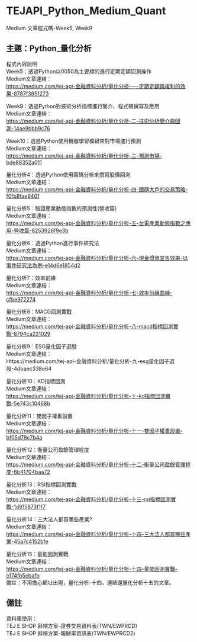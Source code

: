 # TEJAPI_Python_Medium_Quant
Medium 文章程式碼-Week5, Week9

## 主題：Python_量化分析
程式內容說明<br>
Week5：透過Python以0050為主要標的進行定期定額回測操作<br>
Medium文章連結：<br>https://medium.com/tej-api-金融資料分析/量化分析-一-定期定額與複利的效果-8787f3851273<br>

Week9：透過Python對技術分析指標進行簡介、程式碼撰寫及應用<br>
Medium文章連結：<br>https://medium.com/tej-api-金融資料分析/量化分析-二-技術分析簡介與回測-14ae9bbb9c76<br>

Week10：透過Python使用機器學習模組來對市場進行預測<br>
Medium文章連結：<br>https://medium.com/tej-api-金融資料分析/量化分析-三-預測市場-bde88352a011<br>

量化分析4：透過Python使用籌碼分析來撰寫股價回測<br>
Medium文章連結：<br>https://medium.com/tej-api-金融資料分析/量化分析-四-跟隨大戶的交易策略-f0fb8fae9401<br>

量化分析5：驗證產業動態指數的預測性(營收篇)<br>
Medium文章連結：<br>https://medium.com/tej-api-金融資料分析/量化分析-五-台電產業動態指數之應用-營收篇-8253926f9e3b<br>

量化分析6：透過Python進行事件研究法<br>
Medium文章連結：<br>https://medium.com/tej-api-金融資料分析/量化分析-六-現金增資宣告效果-以事件研究法為例-e14d6e1854d2<br>

量化分析7：效率前緣<br>
Medium文章連結：<br>https://medium.com/tej-api-金融資料分析/量化分析-七-效率前緣曲線-cfbe972274<br>

量化分析8：MACD回測實戰<br>
Medium文章連結：<br>https://medium.com/tej-api-金融資料分析/量化分析-八-macd指標回測實戰-8794ca221029<br>

量化分析9：ESG量化因子選股<br>
Medium文章連結：<br>Https://medium.com/tej-api-金融資料分析/量化分析-九-esg量化因子選股-4dbaec338e64<br>

量化分析10：KD指標回測<br>
Medium文章連結：<br>https://medium.com/tej-api-金融資料分析/量化分析-十-kd指標回測實戰-5e743c10468b

量化分析11：雙因子權重設置<br>
Medium文章連結：<br>https://medium.com/tej-api-金融資料分析/量化分析-十一-雙因子權重設置-bf05d78c7b4a

量化分析12：衡量公司盈餘管理程度<br>
Medium文章連結：<br>https://medium.com/tej-api-金融資料分析/量化分析-十二-衡量公司盈餘管理程度-6b41704baa72

量化分析13：RSI指標回測實戰<br>
Medium文章連結：<br>https://medium.com/tej-api-金融資料分析/量化分析-十三-rsi指標回測實戰-1d915873f1f7

量化分析14：三大法人都買哪些產業?<br>
Medium文章連結：<br>https://medium.com/tej-api-金融資料分析/量化分析-十四-三大法人都買哪些產業-45a7c4152bfe

量化分析15：量能回測實戰<br>
Medium文章連結：<br>https://medium.com/tej-api-金融資料分析/量化分析-十四-量能回測實戰-e174fb5ebafb
<br>備註：不用擔心網址出現，量化分析-十四，連結還量化分析十五的文章。

## 備註
資料庫使用：<br>TEJ E SHOP 斜槓方案-證券交易資料表(TWN/EWPRCD)<br>
TEJ E SHOP 斜槓方案-報酬率資訊表(TWN/EWPRCD2)
